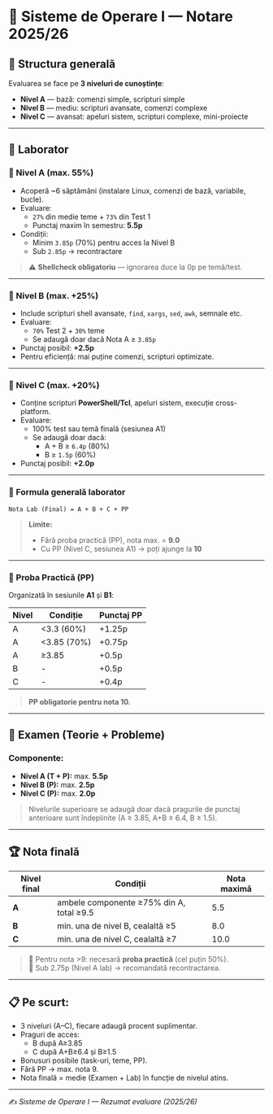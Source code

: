 # 🧠 Sisteme de Operare I — Notare 2025/26

## 🔹 Structura generală
Evaluarea se face pe **3 niveluri de cunoștințe**:
- **Nivel A** — bază: comenzi simple, scripturi simple  
- **Nivel B** — mediu: scripturi avansate, comenzi complexe  
- **Nivel C** — avansat: apeluri sistem, scripturi complexe, mini-proiecte  

---

## 🧩 Laborator

### 🏁 Nivel A (max. 55%)
- Acoperă ~6 săptămâni (instalare Linux, comenzi de bază, variabile, bucle).
- Evaluare:
  - `27%` din medie teme + `73%` din Test 1  
  - Punctaj maxim în semestru: **5.5p**
- Condiții:
  - Minim `3.85p` (70%) pentru acces la Nivel B  
  - Sub `2.85p` → recontractare  

> ⚠️ **Shellcheck obligatoriu** — ignorarea duce la 0p pe temă/test.

---

### 🧩 Nivel B (max. +25%)
- Include scripturi shell avansate, `find`, `xargs`, `sed`, `awk`, semnale etc.
- Evaluare:
  - `70%` Test 2 + `30%` teme  
  - Se adaugă doar dacă Nota A ≥ `3.85p`
- Punctaj posibil: **+2.5p**
- Pentru eficiență: mai puține comenzi, scripturi optimizate.

---

### 🧩 Nivel C (max. +20%)
- Conține scripturi **PowerShell/Tcl**, apeluri sistem, execuție cross-platform.  
- Evaluare:
  - 100% test sau temă finală (sesiunea A1)
  - Se adaugă doar dacă:
    - A + B ≥ `6.4p` (80%)
    - B ≥ `1.5p` (60%)
- Punctaj posibil: **+2.0p**

---

### 🧮 Formula generală laborator
```
Nota Lab (Final) = A + B + C + PP
```
> **Limite:**  
> - Fără proba practică (PP), nota max. = **9.0**  
> - Cu PP (Nivel C, sesiunea A1) → poți ajunge la **10**

---

### 🧪 Proba Practică (PP)
Organizată în sesiunile **A1** și **B1**:

| Nivel | Condiție | Punctaj PP |
|-------|-----------|------------|
| A | <3.3 (60%) | +1.25p |
| A | <3.85 (70%) | +0.75p |
| A | ≥3.85 | +0.5p |
| B | - | +0.5p |
| C | - | +0.4p |

> **PP obligatorie pentru nota 10.**

---

## 🧾 Examen (Teorie + Probleme)

### Componente:
- **Nivel A (T + P):** max. **5.5p**
- **Nivel B (P):** max. **2.5p**
- **Nivel C (P):** max. **2.0p**

> Nivelurile superioare se adaugă doar dacă pragurile de punctaj anterioare sunt îndeplinite (A ≥ 3.85, A+B ≥ 6.4, B ≥ 1.5).

---

## 🏆 Nota finală

| Nivel final | Condiții | Nota maximă |
|--------------|-----------|--------------|
| **A** | ambele componente ≥75% din A, total ≥9.5 | 5.5 |
| **B** | min. una de nivel B, cealaltă ≥5 | 8.0 |
| **C** | min. una de nivel C, cealaltă ≥7 | 10.0 |

> 🔸 Pentru nota >9: necesară **proba practică** (cel puțin 50%).  
> 🔸 Sub 2.75p (Nivel A lab) → recomandată recontractarea.

---

## 📋 Pe scurt:
- 3 niveluri (A–C), fiecare adaugă procent suplimentar.
- Praguri de acces:  
  - B după A≥3.85  
  - C după A+B≥6.4 și B≥1.5  
- Bonusuri posibile (task-uri, teme, PP).  
- Fără PP → max. nota 9.  
- Nota finală = medie (Examen + Lab) în funcție de nivelul atins.

---

✍️ _Sisteme de Operare I — Rezumat evaluare (2025/26)_
